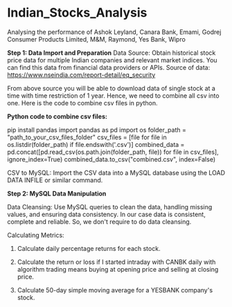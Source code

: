 # Indian_Stocks_Analysis
Analysing the performance of Ashok Leyland, Canara Bank, Emami,  Godrej Consumer Products Limited, M&amp;M, Raymond, Yes Bank, Wipro

**Step 1: Data Import and Preparation**
Data Source:
Obtain historical stock price data for multiple Indian companies and relevant market indices. You can find this data from financial data providers or APIs.
Source of data: https://www.nseindia.com/report-detail/eq_security

From above source you will be able to download data of single stock at a time with time restriction of 1 year.
Hence, we need to combine all csv into one. Here is the code to combine csv files in python.

**Python code to combine csv files:**

pip install pandas
import pandas as pd
import os
folder_path = "path_to_your_csv_files_folder"
csv_files = [file for file in os.listdir(folder_path) if file.endswith('.csv')]
combined_data = pd.concat([pd.read_csv(os.path.join(folder_path, file)) for file in csv_files], ignore_index=True)
combined_data.to_csv("combined.csv", index=False)


CSV to MySQL:
Import the CSV data into a MySQL database using the LOAD DATA INFILE or similar command.

**Step 2: MySQL Data Manipulation**

Data Cleansing:
Use MySQL queries to clean the data, handling missing values, and ensuring data consistency. In our case data is consistent, complete and reliable. So, we don't require to do data cleansing.

Calculating Metrics:
1. Calculate daily percentage returns for each stock.

2. Calculate the return or loss if I started intraday with CANBK daily with algorithm trading means buying at opening price and selling at closing price.

3. Calculate 50-day simple moving average for a YESBANK company's stock.




